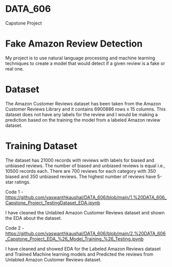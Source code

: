 # DATA_606
Capstone Project

# Fake Amazon Review Detection
My project is to use natural language processing and machine learning techniques to create a model that would detect if a given review is a fake or real one.

# Dataset
The Amazon Customer Reviews dataset has been taken from the Amazon Customer Reviews Library and it contains 6900886 rows x 15 columns. This dataset does not have any labels for the review and I would be making a prediction based on the training the model from a labeled Amazon review dataset.

# Training Dataset
The dataset has 21000 records with reviews with labels for biased and unbiased reviews. The number of biased and unbiased reviews is equal i.e., 10500 records each. There are 700 reviews for each category with 350 biased and 350 unbiased reviews. The highest number of reviews have 5-star ratings.

Code 1 - https://github.com/yaswanthkaushal/DATA_606/blob/main/1.%20DATA_606_Capstone_Project_TestingDataset_EDA.ipynb

I have cleaned the Unlabled Amazon Customer Reviews dataset and shown the EDA about the dataset.

Code 2 - https://github.com/yaswanthkaushal/DATA_606/blob/main/2.%20DATA_606_Capstone_Project_EDA_%26_Model_Training_%26_Testing.ipynb

I have cleaned and showed EDA for the Labeled Amazon Reviews dataset and Traiined Machine learning models and Predicted the reviews from Unlabled Amazon Customer Reviews dataset.
